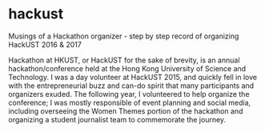 # hackust
Musings of a Hackathon organizer - step by step record of organizing HackUST 2016 &amp; 2017

Hackathon at HKUST, or HackUST for the sake of brevity, is an annual hackathon/conference held at the Hong Kong University of Science and Technology. I was a day volunteer at HackUST 2015, and quickly fell in love with the entrepreneurial buzz and can-do spirit that many participants and organizers exuded. The following year, I volunteered to help organize the conference; I was mostly responsible of event planning and social media, including overseeing the Women Themes portion of the hackathon and organizing a student journalist team to commemorate the journey.
